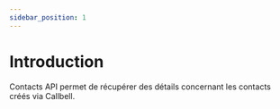 ```yaml
---
sidebar_position: 1
---
```


# Introduction

Contacts API permet de récupérer des détails concernant les contacts créés via Callbell.